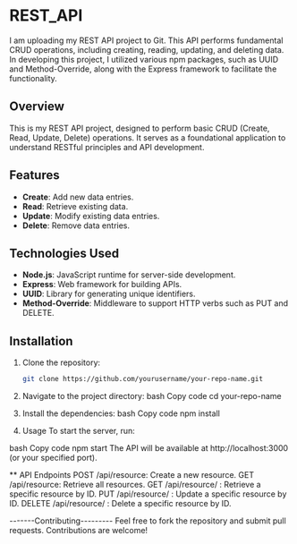 # REST_API
I am uploading my  REST API project to Git. This API performs fundamental CRUD operations, including creating, reading, updating, and deleting data. In developing this project, I utilized various npm packages, such as UUID and Method-Override, along with the Express framework to facilitate the functionality.

## Overview
This is my  REST API project, designed to perform basic CRUD (Create, Read, Update, Delete) operations. It serves as a foundational application to understand RESTful principles and API development.

## Features
- **Create**: Add new data entries.
- **Read**: Retrieve existing data.
- **Update**: Modify existing data entries.
- **Delete**: Remove data entries.

## Technologies Used
- **Node.js**: JavaScript runtime for server-side development.
- **Express**: Web framework for building APIs.
- **UUID**: Library for generating unique identifiers.
- **Method-Override**: Middleware to support HTTP verbs such as PUT and DELETE.

## Installation
1. Clone the repository:
   ```bash
   git clone https://github.com/yourusername/your-repo-name.git

2. Navigate to the project directory:
bash
Copy code
cd your-repo-name

3. Install the dependencies:
bash
Copy code
npm install

4. Usage
To start the server, run:

bash
Copy code
npm start
The API will be available at http://localhost:3000 (or your specified port).

** API Endpoints
POST /api/resource: Create a new resource.
GET /api/resource: Retrieve all resources.
GET /api/resource/
: Retrieve a specific resource by ID.
PUT /api/resource/
: Update a specific resource by ID.
DELETE /api/resource/
: Delete a specific resource by ID.


-------Contributing---------
Feel free to fork the repository and submit pull requests. Contributions are welcome!
